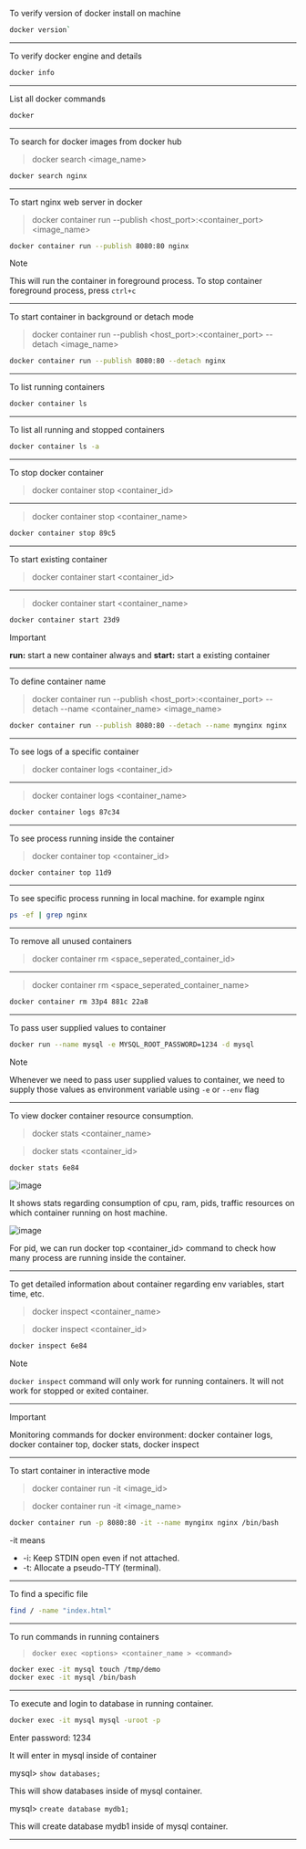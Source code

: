 To verify version of docker install on machine
```bash
docker version`
```
---
To verify docker engine and details
```bash
docker info
```
---
List all docker commands
```bash
docker
```
---
To search for docker images from docker hub
> docker search <image_name>
```bash
docker search nginx
```
---
To start nginx web server in docker
> docker container run --publish <host_port>:<container_port> <image_name>
```bash
docker container run --publish 8080:80 nginx
```
> [!NOTE]
> This will run the container in foreground process. To stop container foreground process, press `ctrl+c`
---
To start container in background or detach mode
> docker container run --publish <host_port>:<container_port> --detach <image_name>
```bash
docker container run --publish 8080:80 --detach nginx
```
---
To list running containers
```bash
docker container ls
```
---
To list all running and stopped containers
```bash
docker container ls -a
```
---
To stop docker container
> docker container stop <container_id>
---
> docker container stop <container_name>
```bash
docker container stop 89c5
```
---
To start existing container
> docker container start <container_id>
---
> docker container start <container_name>
```bash
docker container start 23d9
```
> [!IMPORTANT]
> **run:** start a new container always and **start:** start a existing container
---
To define container name
> docker container run --publish <host_port>:<container_port> --detach --name <container_name> <image_name>
```bash
docker container run --publish 8080:80 --detach --name mynginx nginx
```
---
To see logs of a specific container
> docker container logs <container_id>
---
> docker container logs <container_name>
```bash
docker container logs 87c34
```
---
To see process running inside the container
> docker container top <container_id>
```bash
docker container top 11d9
```
---
To see specific process running in local machine. for example nginx
```bash
ps -ef | grep nginx
```
---
To remove all unused containers
> docker container rm <space_seperated_container_id>
---
> docker container rm <space_seperated_container_name>
```bash
docker container rm 33p4 881c 22a8
```
---
To pass user supplied values to container
```bash
docker run --name mysql -e MYSQL_ROOT_PASSWORD=1234 -d mysql
```

> [!NOTE]
> Whenever we need to pass user supplied values to container, we need to supply those values as environment variable using `-e` or `--env` flag
---
To view docker container resource consumption. 
> docker stats <container_name>

>docker stats <container_id>

```bash
docker stats 6e84
```
![image](https://github.com/tejasp77/DevOps/assets/165159032/9fe461d4-fd35-432d-99c9-741c00722e35)

It shows stats regarding consumption of cpu, ram, pids, traffic resources on which container running on host machine.

![image](https://github.com/tejasp77/DevOps/assets/165159032/a9adeaaf-580d-4af7-ae54-4ad7aec80f45)

For pid, we can run docker top <container_id> command to check how many process are running inside the container.

---
To get detailed information about container regarding env variables, start time, etc.
> docker inspect <container_name>

>docker inspect <container_id>
```bash
docker inspect 6e84
```
> [!NOTE]
> `docker inspect` command will only work for running containers. It will not work for stopped or exited container.
---
> [!IMPORTANT]
> Monitoring commands for docker environment: docker container logs, docker container top, docker stats, docker inspect
---
To start container in interactive mode
> docker container run -it <image_id> <command>

> docker container run -it <image_name> <command>

```bash
docker container run -p 8080:80 -it --name mynginx nginx /bin/bash
```
-it means
- -i: Keep STDIN open even if not attached.
-  -t: Allocate a pseudo-TTY (terminal).
---
To find a specific file 
```bash
find / -name "index.html"
```
---
To run commands in running containers
> `docker exec <options> <container_name > <command>`

```bash
docker exec -it mysql touch /tmp/demo
docker exec -it mysql /bin/bash
```
---
To execute and login to database in running container. 
```bash
docker exec -it mysql mysql -uroot -p
```
Enter password: 1234

It will enter in mysql inside of container

mysql> `show databases;`

This will show databases inside of mysql container.

mysql> `create database mydb1;`

This will create database mydb1 inside of mysql container.

---



